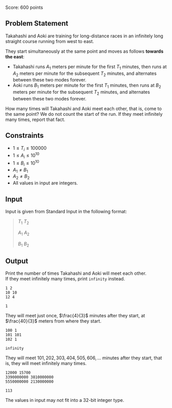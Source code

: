 Score: $600$ points

## Problem Statement

Takahashi and Aoki are training for long-distance races in an infinitely long straight course running from west to east.

They start simultaneously at the same point and moves as follows **towards the east**:

- Takahashi runs $A_1$ meters per minute for the first $T_1$ minutes,  then runs at $A_2$ meters per minute for the subsequent $T_2$ minutes, and alternates between these two modes forever.
- Aoki runs $B_1$ meters per minute for the first $T_1$ minutes,  then runs at $B_2$ meters per minute for the subsequent $T_2$ minutes, and alternates between these two modes forever.

How many times will Takahashi and Aoki meet each other, that is, come to the same point? We do not count the start of the run. If they meet infinitely many times, report that fact.

## Constraints

- $1 \leq T_i \leq 100000$
- $1 \leq A_i \leq 10^{10}$
- $1 \leq B_i \leq 10^{10}$
- $A_1 \neq B_1$
- $A_2 \neq B_2$
- All values in input are integers.

## Input

Input is given from Standard Input in the following format:

> $T_1$ $T_2$
> 
> $A_1$ $A_2$
> 
> $B_1$ $B_2$

## Output

Print the number of times Takahashi and Aoki will meet each other.<br>
If they meet infinitely many times, print `infinity` instead.  

```input1
1 2
10 10
12 4
```

```output1
1
```

They will meet just once, $\frac{4}{3}$ minutes after they start, at $\frac{40}{3}$ meters from where they start.

```input2
100 1
101 101
102 1
```

```output2
infinity
```

They will meet $101, 202, 303, 404, 505, 606, ...$ minutes after they start, that is, they will meet infinitely many times.

```input3
12000 15700
3390000000 3810000000
5550000000 2130000000
```

```output3
113
```

The values in input may not fit into a $32$-bit integer type.